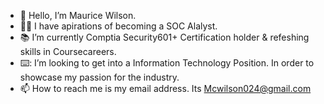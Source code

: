 - 👋 Hello, I’m Maurice Wilson.
-  :man_technologist: I have apirations of becoming a SOC Alalyst.
- :books: I’m currently Comptia Security601+ Certification holder & refeshing skills in Coursecareers. 
- ⌨️: I’m looking to get into a Information Technology Position. In order to showcase my passion for the industry.
- 📫 How to reach me is my email address. Its Mcwilson024@gmail.com
  
